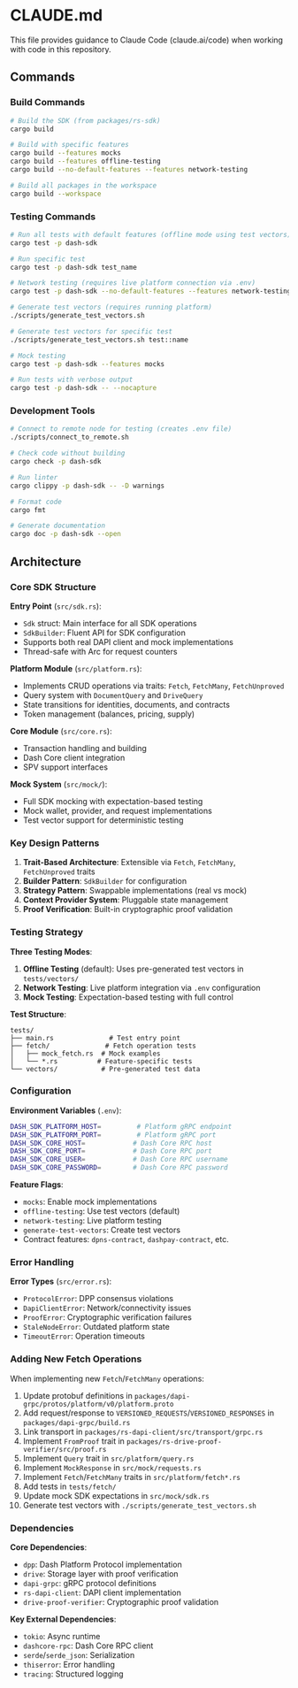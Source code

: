 # CLAUDE.md

This file provides guidance to Claude Code (claude.ai/code) when working with code in this repository.

## Commands

### Build Commands

```bash
# Build the SDK (from packages/rs-sdk)
cargo build

# Build with specific features
cargo build --features mocks
cargo build --features offline-testing
cargo build --no-default-features --features network-testing

# Build all packages in the workspace
cargo build --workspace
```

### Testing Commands

```bash
# Run all tests with default features (offline mode using test vectors)
cargo test -p dash-sdk

# Run specific test
cargo test -p dash-sdk test_name

# Network testing (requires live platform connection via .env)
cargo test -p dash-sdk --no-default-features --features network-testing

# Generate test vectors (requires running platform)
./scripts/generate_test_vectors.sh

# Generate test vectors for specific test
./scripts/generate_test_vectors.sh test::name

# Mock testing
cargo test -p dash-sdk --features mocks

# Run tests with verbose output
cargo test -p dash-sdk -- --nocapture
```

### Development Tools

```bash
# Connect to remote node for testing (creates .env file)
./scripts/connect_to_remote.sh

# Check code without building
cargo check -p dash-sdk

# Run linter
cargo clippy -p dash-sdk -- -D warnings

# Format code
cargo fmt

# Generate documentation
cargo doc -p dash-sdk --open
```

## Architecture

### Core SDK Structure

**Entry Point** (`src/sdk.rs`):
- `Sdk` struct: Main interface for all SDK operations
- `SdkBuilder`: Fluent API for SDK configuration
- Supports both real DAPI client and mock implementations
- Thread-safe with Arc<AtomicU64> for request counters

**Platform Module** (`src/platform.rs`):
- Implements CRUD operations via traits: `Fetch`, `FetchMany`, `FetchUnproved`
- Query system with `DocumentQuery` and `DriveQuery`
- State transitions for identities, documents, and contracts
- Token management (balances, pricing, supply)

**Core Module** (`src/core.rs`):
- Transaction handling and building
- Dash Core client integration
- SPV support interfaces

**Mock System** (`src/mock/`):
- Full SDK mocking with expectation-based testing
- Mock wallet, provider, and request implementations
- Test vector support for deterministic testing

### Key Design Patterns

1. **Trait-Based Architecture**: Extensible via `Fetch`, `FetchMany`, `FetchUnproved` traits
2. **Builder Pattern**: `SdkBuilder` for configuration
3. **Strategy Pattern**: Swappable implementations (real vs mock)
4. **Context Provider System**: Pluggable state management
5. **Proof Verification**: Built-in cryptographic proof validation

### Testing Strategy

**Three Testing Modes**:
1. **Offline Testing** (default): Uses pre-generated test vectors in `tests/vectors/`
2. **Network Testing**: Live platform integration via `.env` configuration
3. **Mock Testing**: Expectation-based testing with full control

**Test Structure**:
```
tests/
├── main.rs              # Test entry point
├── fetch/              # Fetch operation tests
│   ├── mock_fetch.rs  # Mock examples
│   └── *.rs          # Feature-specific tests
└── vectors/           # Pre-generated test data
```

### Configuration

**Environment Variables** (`.env`):
```bash
DASH_SDK_PLATFORM_HOST=         # Platform gRPC endpoint
DASH_SDK_PLATFORM_PORT=         # Platform gRPC port
DASH_SDK_CORE_HOST=            # Dash Core RPC host
DASH_SDK_CORE_PORT=            # Dash Core RPC port
DASH_SDK_CORE_USER=            # Dash Core RPC username
DASH_SDK_CORE_PASSWORD=        # Dash Core RPC password
```

**Feature Flags**:
- `mocks`: Enable mock implementations
- `offline-testing`: Use test vectors (default)
- `network-testing`: Live platform testing
- `generate-test-vectors`: Create test vectors
- Contract features: `dpns-contract`, `dashpay-contract`, etc.

### Error Handling

**Error Types** (`src/error.rs`):
- `ProtocolError`: DPP consensus violations
- `DapiClientError`: Network/connectivity issues
- `ProofError`: Cryptographic verification failures
- `StaleNodeError`: Outdated platform state
- `TimeoutError`: Operation timeouts

### Adding New Fetch Operations

When implementing new `Fetch`/`FetchMany` operations:

1. Update protobuf definitions in `packages/dapi-grpc/protos/platform/v0/platform.proto`
2. Add request/response to `VERSIONED_REQUESTS`/`VERSIONED_RESPONSES` in `packages/dapi-grpc/build.rs`
3. Link transport in `packages/rs-dapi-client/src/transport/grpc.rs`
4. Implement `FromProof` trait in `packages/rs-drive-proof-verifier/src/proof.rs`
5. Implement `Query` trait in `src/platform/query.rs`
6. Implement `MockResponse` in `src/mock/requests.rs`
7. Implement `Fetch`/`FetchMany` traits in `src/platform/fetch*.rs`
8. Add tests in `tests/fetch/`
9. Update mock SDK expectations in `src/mock/sdk.rs`
10. Generate test vectors with `./scripts/generate_test_vectors.sh`

### Dependencies

**Core Dependencies**:
- `dpp`: Dash Platform Protocol implementation
- `drive`: Storage layer with proof verification
- `dapi-grpc`: gRPC protocol definitions
- `rs-dapi-client`: DAPI client implementation
- `drive-proof-verifier`: Cryptographic proof validation

**Key External Dependencies**:
- `tokio`: Async runtime
- `dashcore-rpc`: Dash Core RPC client
- `serde`/`serde_json`: Serialization
- `thiserror`: Error handling
- `tracing`: Structured logging